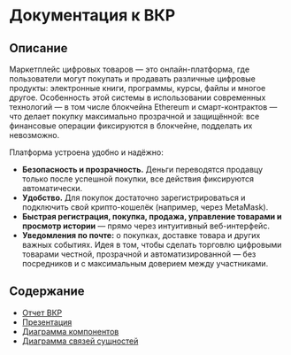 # Документация к ВКР

## Описание
Маркетплейс цифровых товаров — это онлайн-платформа, где пользователи могут покупать и продавать различные цифровые продукты: электронные книги, программы, курсы, файлы и многое другое. Особенность этой системы в использовании современных технологий — в том числе блокчейна Ethereum и смарт-контрактов — что делает покупку максимально прозрачной и защищённой: все финансовые операции фиксируются в блокчейне, подделать их невозможно.

Платформа устроена удобно и надёжно:

- **Безопасность и прозрачность.** Деньги переводятся продавцу только после успешной покупки, все действия фиксируются автоматически.
- **Удобство.** Для покупок достаточно зарегистрироваться и подключить свой крипто-кошелёк (например, через MetaMask).
- **Быстрая регистрация, покупка, продажа, управление товарами и просмотр истории** — прямо через интуитивный веб-интерфейс.
- **Уведомления по почте:** о покупках, доставке товара и других важных событиях.
Идея в том, чтобы сделать торговлю цифровыми товарами честной, прозрачной и автоматизированной — без посредников и с максимальным доверием между участниками.

## Содержание
- [Отчет ВКР](https://github.com/Alexander-s-Digital-Marketplace/docs/blob/master/vkr.pdf)
- [Презентация](https://github.com/Alexander-s-Digital-Marketplace/docs/blob/master/presentation.pdf)
- [Диаграмма компонентов](https://github.com/Alexander-s-Digital-Marketplace/docs/blob/master/component_diagram.png)
- [Диаграмма связей сущностей](https://github.com/Alexander-s-Digital-Marketplace/docs/blob/master/ER_diagram.png)
